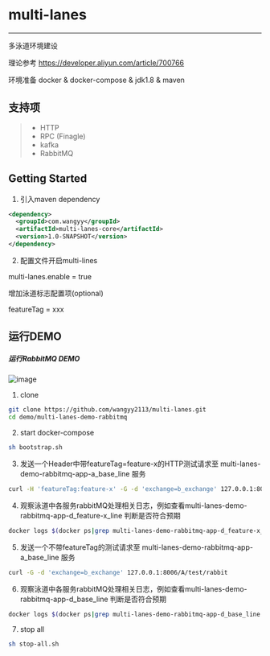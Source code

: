 # multi-lanes
---------------

多泳道环境建设

理论参考 https://developer.aliyun.com/article/700766

环境准备
docker & docker-compose & jdk1.8 & maven



支持项
---------------

> * HTTP
> * RPC (Finagle)
> * kafka     
> * RabbitMQ



Getting Started
---------------

1. 引入maven dependency

```xml
<dependency>
  <groupId>com.wangyy</groupId>
  <artifactId>multi-lanes-core</artifactId>
  <version>1.0-SNAPSHOT</version>
</dependency>
```

2. 配置文件开启multi-lines

multi-lanes.enable = true

增加泳道标志配置项(optional)

featureTag = xxx

运行DEMO
---------------

##### 运行RabbitMQ DEMO

![image](https://github.com/wangyy2113/multi-lanes/blob/main/demo/multi-lanes-demo-rabbitmq/multi-lanes-demo-rabbitmq.png)

1. clone
```sh
git clone https://github.com/wangyy2113/multi-lanes.git
cd demo/multi-lanes-demo-rabbitmq
```

2. start docker-compose
```sh
sh bootstrap.sh
```

3. 发送一个Header中带featureTag=feature-x的HTTP测试请求至 multi-lanes-demo-rabbitmq-app-a_base_line 服务
```sh
curl -H 'featureTag:feature-x' -G -d 'exchange=b_exchange' 127.0.0.1:8006/A/test/rabbit
```


4. 观察泳道中各服务rabbitMQ处理相关日志，例如查看multi-lanes-demo-rabbitmq-app-d_feature-x_line 判断是否符合预期
```sh
docker logs $(docker ps|grep multi-lanes-demo-rabbitmq-app-d_feature-x_line| awk '{print $1}') |grep 'multi-lanes=RabbitMQ'
```

5. 发送一个不带featureTag的测试请求至 multi-lanes-demo-rabbitmq-app-a_base_line 服务
```sh
curl -G -d 'exchange=b_exchange' 127.0.0.1:8006/A/test/rabbit
```

6. 观察泳道中各服务rabbitMQ处理相关日志，例如查看multi-lanes-demo-rabbitmq-app-d_base_line 判断是否符合预期
```sh
docker logs $(docker ps|grep multi-lanes-demo-rabbitmq-app-d_base_line| awk '{print $1}') |grep 'multi-lanes=RabbitMQ'
```

7. stop all
```sh
sh stop-all.sh
```

